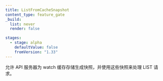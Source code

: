 ```yaml
---
title: ListFromCacheSnapshot
content_type: feature_gate
_build:
  list: never
  render: false

stages:
  - stage: alpha 
    defaultValue: false
    fromVersion: "1.33"
---
```


<!--
Enables the API server to generate snapshots for the watch cache store and using them to serve LIST requests.
-->
允许 API 服务器为 watch 缓存存储生成快照，并使用这些快照来处理 LIST 请求。
